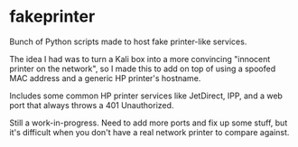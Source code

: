 # fakeprinter
Bunch of Python scripts made to host fake printer-like services.

The idea I had was to turn a Kali box into a more convincing "innocent printer on the network", so I made this to add on top of using a spoofed MAC address and a generic HP printer's hostname.

Includes some common HP printer services like JetDirect, IPP, and a web port that always throws a 401 Unauthorized.

Still a work-in-progress. Need to add more ports and fix up some stuff, but it's difficult when you don't have a real network printer to compare against.
